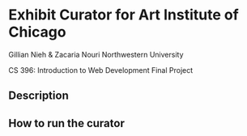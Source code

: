 # Exhibit Curator for Art Institute of Chicago

Gillian Nieh & Zacaria Nouri
Northwestern University

CS 396: Introduction to Web Development
Final Project

## Description

## How to run the curator
